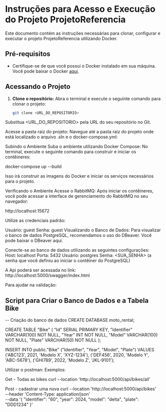 # Instruções para Acesso e Execução do Projeto ProjetoReferencia

Este documento contém as instruções necessárias para clonar, configurar e executar o projeto ProjetoReferencia utilizando Docker.

## Pré-requisitos

- Certifique-se de que você possui o Docker instalado em sua máquina. Você pode baixar o Docker [aqui](https://www.docker.com/get-started).

## Acessando o Projeto

1. **Clone o repositório:**
   Abra o terminal e execute o seguinte comando para clonar o projeto:

   ```bash
   git clone <URL_DO_REPOSITORIO>
   
Substitua <URL_DO_REPOSITORIO> pela URL do seu repositório no Git.

Acesse a pasta raiz do projeto: Navegue até a pasta raiz do projeto onde está localizado o arquivo .sln e o docker-compose.yml:

Subindo o Ambiente
Suba o ambiente utilizando Docker Compose: No terminal, execute o seguinte comando para construir e iniciar os contêineres:

docker-compose up --build

Isso irá construir as imagens do Docker e iniciar os serviços necessários para o projeto.

Verificando o Ambiente
Acesse o RabbitMQ: Após iniciar os contêineres, você pode acessar a interface de gerenciamento do RabbitMQ no seu navegador:

http://localhost:15672

Utilize as credenciais padrão:

Usuário: guest
Senha: guest
Visualizando o Banco de Dados: Para visualizar o banco de dados PostgreSQL, recomendamos o uso do DBeaver. Você pode baixar o DBeaver aqui.

Conecte-se ao banco de dados utilizando as seguintes configurações:
Host: localhost
Porta: 5432
Usuário: postgres
Senha: <SUA_SENHA> (a senha que você definiu ao iniciar o contêiner do PostgreSQL)


A Api poderá ser acessada no link: http://localhost:5000/swagger/index.html


Para ajudar na validação:

## Script para Criar o Banco de Dados e a Tabela Bike

-- Criação do banco de dados
CREATE DATABASE moto_rental;

CREATE TABLE "Bike" (
    "Id" SERIAL PRIMARY KEY,
    "Identifier" VARCHAR(100) NOT NULL,
    "Year" INT NOT NULL,
    "Model" VARCHAR(100) NOT NULL,
    "Plate" VARCHAR(50) NOT NULL
);

INSERT INTO public."Bike"
("Identifier", "Year", "Model", "Plate") VALUES
('ABC123', 2021, 'Modelo X', 'XYZ-1234'),
('DEF456', 2020, 'Modelo Y', 'ABC-5678'),
('GHI789', 2022, 'Modelo Z', 'JKL-9101');


Utilizar o postman:
Exemplos:

Get - Todas as bikes
curl --location 'http://localhost:5000/api/bikes/all'

Post - cadastrar uma nova
curl --location 'http://localhost:5000/api/bikes' \
--header 'Content-Type: application/json' \
--data '{
  "identifier": "60",
  "year": 2024,
  "model": "delta",
  "plate": "DDD1234"
}'


